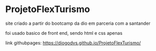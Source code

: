 # ProjetoFlexTurismo

site criado a partir do bootcamp da dio em parceria com a santander

foi usado basico de front end, sendo html e css apenas

link githubpages: https://diogodvs.github.io/ProjetoFlexTurismo/

